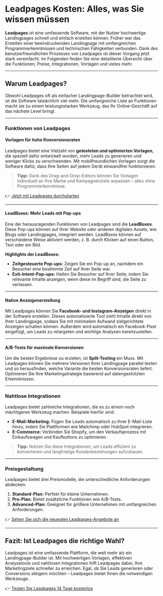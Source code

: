 # Leadpages Kosten: Alles, was Sie wissen müssen

**Leadpages** ist eine umfassende Software, mit der Nutzer hochwertige Landingpages schnell und einfach erstellen können. Früher war das Erstellen einer beeindruckenden Landingpage mit umfangreichen Programmierkenntnissen und technischen Fähigkeiten verbunden. Dank des benutzerfreundlichen Prozesses von Leadpages ist dieser Vorgang jetzt stark vereinfacht. Im Folgenden finden Sie eine detaillierte Übersicht über die Funktionen, Preise, Integrationen, Vorlagen und vieles mehr.

---

## Warum Leadpages?

Obwohl Leadpages oft als einfacher Landingpage-Builder betrachtet wird, ist die Software tatsächlich viel mehr. Die umfangreiche Liste an Funktionen macht sie zu einem leistungsstarken Werkzeug, das Ihr Online-Geschäft auf das nächste Level bringt. 

---

### Funktionen von Leadpages

#### Vorlagen für hohe Konversionsraten
Leadpages bietet eine Vielzahl von **getesteten und optimierten Vorlagen**, die speziell dafür entwickelt wurden, mehr Leads zu generieren und weniger Klicks zu verschwenden. Mit mobilfreundlichen Vorlagen sorgt die Software dafür, dass Ihre Seiten auf jedem Gerät einwandfrei funktionieren. 

> **Tipp:** Dank des Drag-and-Drop-Editors können Sie Vorlagen individuell an Ihre Marke und Kampagnenziele anpassen – alles ohne Programmierkenntnisse.

👉 [Jetzt mit Leadpages durchstarten](https://bit.ly/LEadPages)

---

#### LeadBoxes: Mehr Leads mit Pop-ups
Eine der herausragenden Funktionen von Leadpages sind die **LeadBoxes**. Diese Pop-ups können auf Ihrer Website oder anderen digitalen Assets, wie Blogs oder Landingpages, integriert werden. LeadBoxes können auf verschiedene Weise aktiviert werden, z. B. durch Klicken auf einen Button, Text oder ein Bild.

**Highlights der LeadBoxes:**
- **Zeitgesteuerte Pop-ups:** Zeigen Sie ein Pop-up an, nachdem ein Besucher eine bestimmte Zeit auf Ihrer Seite war.
- **Exit-Intent-Pop-ups:** Halten Sie Besucher auf Ihrer Seite, indem Sie relevante Inhalte anzeigen, wenn diese im Begriff sind, die Seite zu verlassen.

---

#### Native Anzeigenerstellung
Mit Leadpages können Sie **Facebook- und Instagram-Anzeigen** direkt in der Software erstellen. Dieses automatisierte Tool zieht Inhalte direkt von Ihrer Landingpage, sodass Sie mit minimalem Aufwand zielgerichtete Anzeigen schalten können. Außerdem wird automatisch ein Facebook-Pixel eingefügt, um Leads zu retargeten und wichtige Analysen bereitzustellen.

---

#### A/B-Tests für maximale Konversionen
Um die besten Ergebnisse zu erzielen, ist **Split-Testing** ein Muss. Mit Leadpages können Sie mehrere Versionen Ihrer Landingpage parallel testen und so herausfinden, welche Variante die besten Konversionsraten liefert. Optimieren Sie Ihre Marketingstrategie basierend auf datengestützten Erkenntnissen.

---

### Nahtlose Integrationen

Leadpages bietet zahlreiche Integrationen, die es zu einem noch mächtigeren Werkzeug machen. Beispiele hierfür sind:
- **E-Mail-Marketing:** Fügen Sie Leads automatisch zu Ihrer E-Mail-Liste hinzu, indem Sie Plattformen wie Mailchimp oder HubSpot integrieren.
- **E-Commerce:** Verbinden Sie Shopify, um den Verkaufsprozess mit Einkaufswagen und Kaufbuttons zu optimieren.

> **Tipp:** Nutzen Sie diese Integrationen, um Leads effizient zu konvertieren und langfristige Kundenbeziehungen aufzubauen.

---

### Preisgestaltung

Leadpages bietet drei Preismodelle, die unterschiedliche Anforderungen abdecken:
1. **Standard-Plan:** Perfekt für kleine Unternehmen.
2. **Pro-Plan:** Bietet zusätzliche Funktionen wie A/B-Tests.
3. **Advanced-Plan:** Geeignet für größere Unternehmen mit umfangreichen Anforderungen.

👉 [Sehen Sie sich die neuesten Leadpages-Angebote an](https://bit.ly/LEadPages)

---

## Fazit: Ist Leadpages die richtige Wahl?

Leadpages ist eine umfassende Plattform, die weit mehr als ein Landingpage-Builder ist. Mit hochwertigen Vorlagen, effektiven Analysetools und nahtlosen Integrationen hilft Leadpages dabei, Ihre Marketingziele schneller zu erreichen. Egal, ob Sie Leads generieren oder Conversions steigern möchten – Leadpages bietet Ihnen die notwendigen Werkzeuge.

👉 [Testen Sie Leadpages 14 Tage kostenlos](https://bit.ly/LEadPages)
